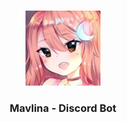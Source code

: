 <br/>
<p align="center">
  <a href="https://github.com//mavlina">
    <img src="https://github.com/mavlina/.github/blob/main/profile/mavlina.png" alt="Logo" width="120" height="120">
  </a>

  <h3 align="center">Mavlina - Discord Bot</h3>
